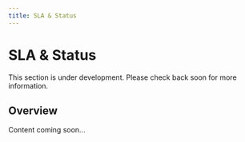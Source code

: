 ```yaml
---
title: SLA & Status
---
```


# SLA & Status

This section is under development. Please check back soon for more information.

## Overview

Content coming soon...
